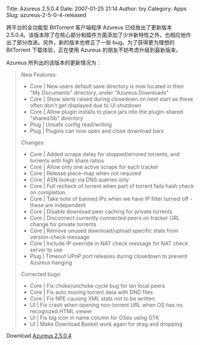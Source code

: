 Title: Azureus 2.5.0.4
Date: 2007-01-25 21:14
Author: toy
Category: Apps
Slug: azureus-2-5-0-4-released

跨平台的全功能型 BitTorrent 客户端程序 Azureus 已经放出了更新版本
2.5.0.4。该版本除了在核心部分和插件方面添加了少许新特性之外，也相应地作出了部分改进。另外，新的版本也修正了一些
bug。为了获得更为理想的 BitTorrent 下载体验，正在使用 Azureus
的朋友不妨考虑升级到最新版来。

Azureus 所列出的该版本的更新情况为：

> New Features:
>
> * Core | New users default save directory is now located in their "My
> Documents" directory, under "Azureus Downloads"  
>  * Core | Show alerts raised during closedown on next start as these
> often don't get displayed due to UI shutdown  
>  * Core | Allow plugin installs to place jars into the plugin-shared
> "shared/lib" directory  
>  * Plug | Unsafe config read/writing  
>  * Plug | Plugins can now open and close download bars
>
> Changes:
>
> * Core | Added scrape delay for stopped/errored torrents, and
> torrents with high share ratios  
>  * Core | Allow only one active scrape for each tracker  
>  * Core | Release piece-map when not required  
>  * Core | ASN lookup via DNS queries only  
>  * Core | Full recheck of torrent when part of torrent fails hash
> check on completion  
>  * Core | Take note of banned IPs when we have IP filter turned off -
> these are independent  
>  * Core | Disable download peer caching for private torrents  
>  * Core | Disconnect currently connected peers on tracker URL change
> for private torrents  
>  * Core | Remove unused download/upload specific stats from
> version-check message  
>  * Core | Include IP override in NAT check message for NAT check
> server to use  
>  * Plug | Timeout UPnP port releases during closedown to prevent
> Azureus hanging
>
> Corrected bugs:
>
> * Core | Fix choke/unchoke cycle bug for lan local peers  
>  * Core | Fix auto moving torrent data with DND files  
>  * Core | Fix NPE causing XML stats not to be written  
>  * UI | Fix crash when opening non-torrent URL when OS has no
> recognized HTML viewer  
>  * UI | Fix big icon in name column for OSes using GTK  
>  * UI | Make Download Basket work again for drag and dropping

Download [Azureus
2.5.0.4](http://prdownloads.sourceforge.net/azureus/Azureus2.5.0.4.jar)

